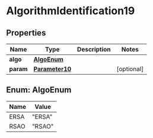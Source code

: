 

# AlgorithmIdentification19

## Properties

Name | Type | Description | Notes
------------ | ------------- | ------------- | -------------
**algo** | [**AlgoEnum**](#AlgoEnum) |  | 
**param** | [**Parameter10**](Parameter10.md) |  |  [optional]



## Enum: AlgoEnum

Name | Value
---- | -----
ERSA | &quot;ERSA&quot;
RSAO | &quot;RSAO&quot;



